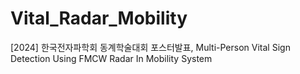 # Vital_Radar_Mobility
[2024] 한국전자파학회 동계학술대회 포스터발표, Multi-Person Vital Sign Detection  Using FMCW Radar In Mobility System
